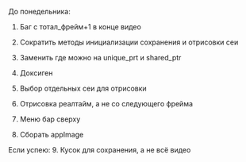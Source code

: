 До понедельника:

1. Баг с тотал_фрейм+1 в конце видео

2. Сократить методы инициализации сохранения и отрисовки сеи
3. Заменить где можно на unique_prt и shared_ptr
4. Доксиген

5. Выбор отдельных сеи для отрисовки
6. Отрисовка реалтайм, а не со следующего фрейма

7. Меню бар сверху
8. Сборать appImage

Если успею:
9. Кусок для сохранения, а не всё видео
